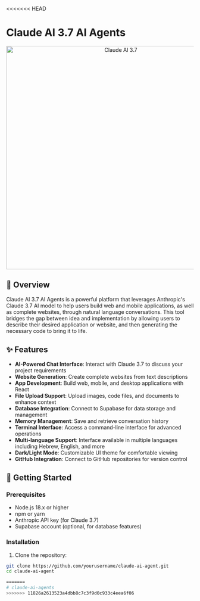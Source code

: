 <<<<<<< HEAD
# Claude AI 3.7 AI Agents

<div align="center">
<img src="https://hebbkx1anhila5yf.public.blob.vercel-storage.com/Leonardo_Phoenix_10_A_futuristic_illustration_depicting_a_team_0.jpg-dxYDP2lWcGmFo9I2DALRzH14R4wfjG.jpeg" alt="Claude AI 3.7" width="600" />
</div>

## 🤖 Overview

Claude AI 3.7 AI Agents is a powerful platform that leverages Anthropic's Claude 3.7 AI model to help users build web and mobile applications, as well as complete websites, through natural language conversations. This tool bridges the gap between idea and implementation by allowing users to describe their desired application or website, and then generating the necessary code to bring it to life.

## ✨ Features

- **AI-Powered Chat Interface**: Interact with Claude 3.7 to discuss your project requirements
- **Website Generation**: Create complete websites from text descriptions
- **App Development**: Build web, mobile, and desktop applications with React
- **File Upload Support**: Upload images, code files, and documents to enhance context
- **Database Integration**: Connect to Supabase for data storage and management
- **Memory Management**: Save and retrieve conversation history
- **Terminal Interface**: Access a command-line interface for advanced operations
- **Multi-language Support**: Interface available in multiple languages including Hebrew, English, and more
- **Dark/Light Mode**: Customizable UI theme for comfortable viewing
- **GitHub Integration**: Connect to GitHub repositories for version control

## 🚀 Getting Started

### Prerequisites

- Node.js 18.x or higher
- npm or yarn
- Anthropic API key (for Claude 3.7)
- Supabase account (optional, for database features)

### Installation

1. Clone the repository:
```bash
git clone https://github.com/yourusername/claude-ai-agent.git
cd claude-ai-agent

=======
# claude-ai-agents
>>>>>>> 11826a2613523a4dbb8c7c3f9d0c933c4eea6f06
